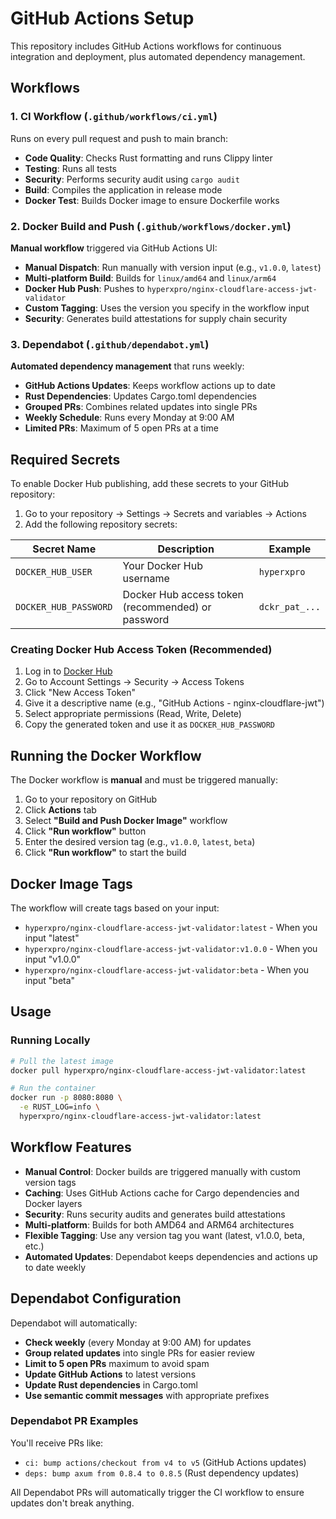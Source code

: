 # GitHub Actions Setup

This repository includes GitHub Actions workflows for continuous integration and deployment, plus automated dependency management.

## Workflows

### 1. CI Workflow (`.github/workflows/ci.yml`)
Runs on every pull request and push to main branch:
- **Code Quality**: Checks Rust formatting and runs Clippy linter
- **Testing**: Runs all tests
- **Security**: Performs security audit using `cargo audit`
- **Build**: Compiles the application in release mode
- **Docker Test**: Builds Docker image to ensure Dockerfile works

### 2. Docker Build and Push (`.github/workflows/docker.yml`)
**Manual workflow** triggered via GitHub Actions UI:
- **Manual Dispatch**: Run manually with version input (e.g., `v1.0.0`, `latest`)
- **Multi-platform Build**: Builds for `linux/amd64` and `linux/arm64`
- **Docker Hub Push**: Pushes to `hyperxpro/nginx-cloudflare-access-jwt-validator`
- **Custom Tagging**: Uses the version you specify in the workflow input
- **Security**: Generates build attestations for supply chain security

### 3. Dependabot (`.github/dependabot.yml`)
**Automated dependency management** that runs weekly:
- **GitHub Actions Updates**: Keeps workflow actions up to date
- **Rust Dependencies**: Updates Cargo.toml dependencies
- **Grouped PRs**: Combines related updates into single PRs
- **Weekly Schedule**: Runs every Monday at 9:00 AM
- **Limited PRs**: Maximum of 5 open PRs at a time

## Required Secrets

To enable Docker Hub publishing, add these secrets to your GitHub repository:

1. Go to your repository → Settings → Secrets and variables → Actions
2. Add the following repository secrets:

| Secret Name | Description | Example |
|-------------|-------------|---------|
| `DOCKER_HUB_USER` | Your Docker Hub username | `hyperxpro` |
| `DOCKER_HUB_PASSWORD` | Docker Hub access token (recommended) or password | `dckr_pat_...` |

### Creating Docker Hub Access Token (Recommended)

1. Log in to [Docker Hub](https://hub.docker.com/)
2. Go to Account Settings → Security → Access Tokens
3. Click "New Access Token"
4. Give it a descriptive name (e.g., "GitHub Actions - nginx-cloudflare-jwt")
5. Select appropriate permissions (Read, Write, Delete)
6. Copy the generated token and use it as `DOCKER_HUB_PASSWORD`

## Running the Docker Workflow

The Docker workflow is **manual** and must be triggered manually:

1. Go to your repository on GitHub
2. Click **Actions** tab
3. Select **"Build and Push Docker Image"** workflow
4. Click **"Run workflow"** button
5. Enter the desired version tag (e.g., `v1.0.0`, `latest`, `beta`)
6. Click **"Run workflow"** to start the build

## Docker Image Tags

The workflow will create tags based on your input:

- `hyperxpro/nginx-cloudflare-access-jwt-validator:latest` - When you input "latest"
- `hyperxpro/nginx-cloudflare-access-jwt-validator:v1.0.0` - When you input "v1.0.0"
- `hyperxpro/nginx-cloudflare-access-jwt-validator:beta` - When you input "beta"

## Usage

### Running Locally
```bash
# Pull the latest image
docker pull hyperxpro/nginx-cloudflare-access-jwt-validator:latest

# Run the container
docker run -p 8080:8080 \
  -e RUST_LOG=info \
  hyperxpro/nginx-cloudflare-access-jwt-validator:latest
```

## Workflow Features

- **Manual Control**: Docker builds are triggered manually with custom version tags
- **Caching**: Uses GitHub Actions cache for Cargo dependencies and Docker layers
- **Security**: Runs security audits and generates build attestations
- **Multi-platform**: Builds for both AMD64 and ARM64 architectures
- **Flexible Tagging**: Use any version tag you want (latest, v1.0.0, beta, etc.)
- **Automated Updates**: Dependabot keeps dependencies and actions up to date weekly

## Dependabot Configuration

Dependabot will automatically:
- **Check weekly** (every Monday at 9:00 AM) for updates
- **Group related updates** into single PRs for easier review
- **Limit to 5 open PRs** maximum to avoid spam
- **Update GitHub Actions** to latest versions
- **Update Rust dependencies** in Cargo.toml
- **Use semantic commit messages** with appropriate prefixes

### Dependabot PR Examples

You'll receive PRs like:
- `ci: bump actions/checkout from v4 to v5` (GitHub Actions updates)
- `deps: bump axum from 0.8.4 to 0.8.5` (Rust dependency updates)

All Dependabot PRs will automatically trigger the CI workflow to ensure updates don't break anything.
